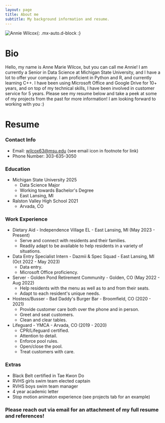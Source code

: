 ```yaml
---
layout: page
title: About me
subtitle: My background information and resume.
---
```

![Annie Wilcox](https://wilcox63.github.io/assets/img/me.jpg){: .mx-auto.d-block :}

# Bio

Hello, my name is Anne Marie Wilcox, but you can call me Annie! I am currently a Senior in Data Science at Michigan State University, and I have a lot to offer your company. I am proficient in Python and R, and currently learning C++. I have been using Microsoft Office and Google Drive for 10+ years, and on top of my technical skills, I have been involved in customer service for 5 years. Please see my resume below and take a peek at some of my projects from the past for more information! I am looking forward to working with you :)

# Resume
### Contact Info

- Email: wilcox63@msu.edu (see email icon in footnote for link)
- Phone Number: 303-635-3050
### Education

- Michigan State University 2025
    - Data Science Major
    - Working towards Bachelor's Degree
    - East Lansing, MI
- Ralston Valley High School 2021
    - Arvada, CO

### Work Experience

- Dietary Aid - Independence Village EL - East Lansing, MI (May 2023 - Present)
    - Serve and connect with residents and their families.
    - Readily adapt to be available to help residents in a variety of situations.
- Data Entry Specialist Intern - Dazmii & Spec Squad - East Lansing, MI (Oct 2022 - May 2023)
    - Data entry.
    - Microsoft Office proficiency.
- Server - Golden Pond Retirement Community - Golden, CO (May 2022 - Aug 2022)
    - Help residents with the menu as well as to and from their seats.
    - Adapt to each resident's unique needs.
- Hostess/Busser - Bad Daddy's Burger Bar - Broomfield, CO (2020 - 2021)
    - Provide customer care both over the phone and in person.
    - Greet and seat customers.
    - Clean and clear tables.
- Lifeguard - YMCA - Arvada, CO (2019 - 2020)
    - CPR/Lifeguard certified.
    - Attention to detail.
    - Enforce pool rules.
    - Open/close the pool.
    - Treat customers with care.  

### Extras
- Black Belt certified in Tae Kwon Do
- RVHS girls swim team elected captain
- RVHS boys swim team manager
- 4 year academic letter
- Stop motion animaton experience (see projects tab for an example)

### Please reach out via email for an attachment of my full resume and references!

